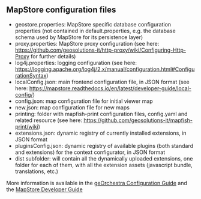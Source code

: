 MapStore configuration files
----------------------------

- geostore.properties: MapStore specific database configuration properties (not contained in default.properties, e.g. the database schema used by MapStore for its persistence layer)
- proxy.properties: MapStore proxy configuration (see here: https://github.com/geosolutions-it/http-proxy/wiki/Configuring-Http-Proxy for further details)
- log4j.properties: logging configuration (see here: https://logging.apache.org/log4j/2.x/manual/configuration.html#ConfigurationSyntax)
- localConfig.json: main frontend configuration file, in JSON format (see here: https://mapstore.readthedocs.io/en/latest/developer-guide/local-config/)
- config.json: map configuration file for initial viewer map
- new.json: map configuration file for new maps
- printing: folder with mapfish-print configuration files, config.yaml and related resource (see here: https://github.com/geosolutions-it/mapfish-print/wiki)
- extensions.json: dynamic registry of currently installed extensions, in JSON format
- pluginsConfig.json: dynamic registry of available plugins (both standard and extensions) for the context configurator, in JSON format
- dist subfolder: will contain all the dynamically uploaded extensions, one folder for each of them, with all the extension assets (javascript bundle, translations, etc.)

More information is available in the [geOrchestra Configuration Guide](https://docs.georchestra.geo-solutions.it/en/latest/configuration/index.html) and the [MapStore Developer Guide](https://mapstore.readthedocs.io/en/latest/developer-guide/configuration-files/)
